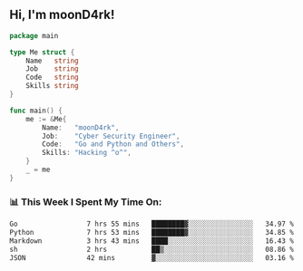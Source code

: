 <h2> Hi, I'm moonD4rk!</h2>

```go
package main

type Me struct {
	Name   string
	Job    string
	Code   string
	Skills string
}

func main() {
	me := &Me{
		Name:   "moonD4rk",
		Job:    "Cyber Security Engineer",
		Code:   "Go and Python and Others",
		Skills: "Hacking ^o^",
	}
	_ = me
}
```

<h3>📊 This Week I Spent My Time On:</h3>
<!-- <img align='right' src="https://github-readme-stats.vercel.app/api?username=moond4rk&show_icons=true&theme=radical", width="300" height="150"> -->

<!--START_SECTION:waka-->

```txt
Go                 7 hrs 55 mins   ████████▓░░░░░░░░░░░░░░░░   34.97 %
Python             7 hrs 53 mins   ████████▓░░░░░░░░░░░░░░░░   34.85 %
Markdown           3 hrs 43 mins   ████░░░░░░░░░░░░░░░░░░░░░   16.43 %
sh                 2 hrs           ██▒░░░░░░░░░░░░░░░░░░░░░░   08.86 %
JSON               42 mins         ▓░░░░░░░░░░░░░░░░░░░░░░░░   03.16 %
```

<!--END_SECTION:waka-->

